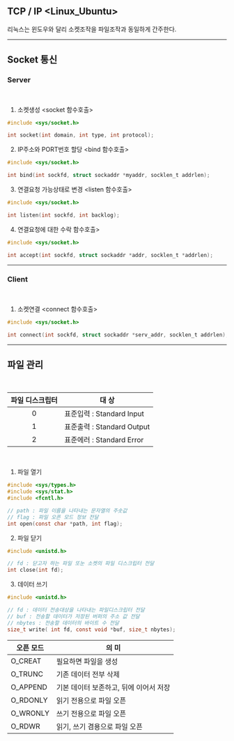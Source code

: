 ## TCP / IP <Linux_Ubuntu>
리눅스는 윈도우와 달리 소켓조작을 파일조작과 동일하게 간주한다.

---
## Socket 통신 

### Server
<br>

1. 소켓생성 <socket 함수호출>
``` c
#include <sys/socket.h>

int socket(int domain, int type, int protocol);
```
2. IP주소와 PORT번호 할당 <bind 함수호출>
``` c
#include <sys/socket.h>

int bind(int sockfd, struct sockaddr *myaddr, socklen_t addrlen);
```
3. 연결요청 가능상태로 변경 <listen 함수호출>
``` c
#include <sys/socket.h>

int listen(int sockfd, int backlog);
```
4. 연결요청에 대한 수락 <accept> 함수호출>
``` c
#include <sys/socket.h>

int accept(int sockfd, struct sockaddr *addr, socklen_t *addrlen);
```

---

### Client
<br>

1. 소켓연결 <connect 함수호출>
``` c
#include <sys/socket.h>

int connect(int sockfd, struct sockaddr *serv_addr, socklen_t addrlen);
```
---

## 파일 관리
<br>

|파일 디스크립터|대 상|
|:--------------:|---|
|0|표준입력 : Standard Input|
|1|표준출력 : Standard Output|
|2|표준에러 : Standard Error|

<br>

1. 파일 열기
``` c
#include <sys/types.h>
#include <sys/stat.h>
#include <fcntl.h>

// path : 파일 이름을 나타내는 문자열의 주솟값
// flag : 파일 오픈 모드 정보 전달
int open(const char *path, int flag);
```
2. 파일 닫기
``` c
#include <unistd.h>

// fd : 닫고자 하는 파일 또눈 소켓의 파일 디스크립터 전달
int close(int fd);
```
3. 데이터 쓰기
``` c
#include <unistd.h>

// fd : 데이터 전송대상을 나타내는 파일디스크립터 전달
// buf : 전송할 데이터가 저장된 버퍼의 주소 값 전달
// nbytes : 전송할 데이터의 바이트 수 전달
size_t write( int fd, const void *buf, size_t nbytes);
```

|오픈 모드|의 미|
|------|---|
|O_CREAT|필요하면 파일을 생성|
|O_TRUNC|기존 데이터 전부 삭제|
|O_APPEND|기본 데이터 보존하고, 뒤에 이어서 저장|
|O_RDONLY|읽기 전용으로 파일 오픈|
|O_WRONLY|쓰기 전용으로 파일 오픈|
|O_RDWR|읽기, 쓰기 겸용으로 파일 오픈|